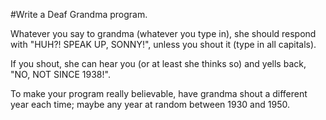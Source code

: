 #Write a Deaf Grandma program.

Whatever you say to grandma (whatever you type in), she should respond
with "HUH?! SPEAK UP, SONNY!", unless you shout it (type in all
capitals).

If you shout, she can hear you (or at least she thinks so)
and yells back, "NO, NOT SINCE 1938!".

To make your program really believable, have grandma shout a different year each
time; maybe any year at random between 1930 and 1950.
